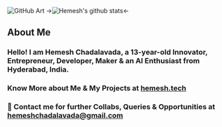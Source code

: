 ![GitHub Art](https://hemesh2006.github.io/img.png)
->![Hemesh's github stats](https://github-readme-stats.vercel.app/api?username=hemesh2006&show_icons=true&theme=radical)<-
## About Me
### Hello! I am **Hemesh Chadalavada**, a 13-year-old Innovator, Entrepreneur, Developer, Maker & an AI Enthusiast from Hyderabad, India.
### Know More about Me & My Projects at [hemesh.tech](https://hemesh.tech)
### 💬 Contact me for further Collabs, Queries & Opportunities at [hemeshchadalavada@gmail.com](mailto:hemeshchadalavada@gmail.com)
